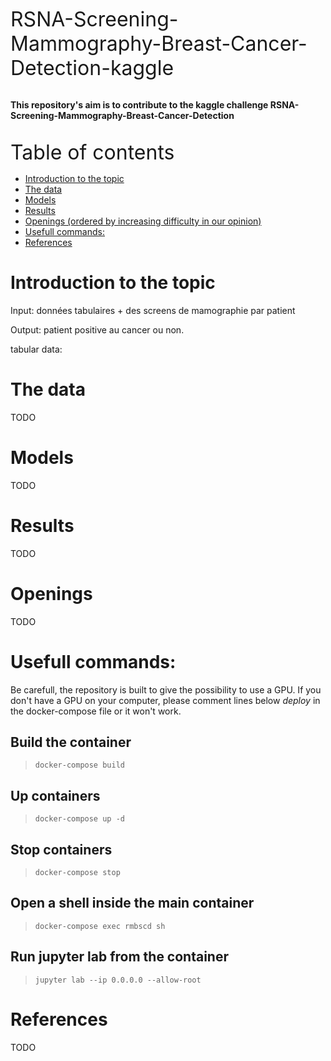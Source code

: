 <font size="6"> RSNA-Screening-Mammography-Breast-Cancer-Detection-kaggle</font><br><br>

**This repository's aim is to contribute to the kaggle challenge RSNA-Screening-Mammography-Breast-Cancer-Detection** <br><br>



<font size="6"> Table of contents</font>

-  [Introduction to the topic](#introduction-to-the-topic)
-  [The data](#the-data)
-  [Models](#models)
-  [Results](#results)
-  [Openings (ordered by increasing difficulty in our opinion)](#openings-ordered-by-increasing-difficulty-in-our-opinion)
-  [Usefull commands:](#usefull-commands)
-  [References](#references)

# Introduction to the topic

Input: données tabulaires + des screens de mamographie par patient 

Output: patient positive au cancer ou non.

tabular data: 

# The data

TODO

# Models

TODO

# Results
TODO

# Openings 

TODO


# Usefull commands:

Be carefull, the repository is built to give the possibility to use a GPU. If you don't have a GPU on your computer, please comment lines below _deploy_ in the docker-compose file or it won't work.

## Build the container<br>

> `docker-compose build ` <br>

## Up containers<br>

> `docker-compose up -d` <br>

## Stop containers<br>

> `docker-compose stop` <br>

## Open a shell inside the main container<br>

> `docker-compose exec rmbscd sh `

## Run jupyter lab from the container<br>

> `jupyter lab --ip 0.0.0.0 --allow-root`

# References

TODO